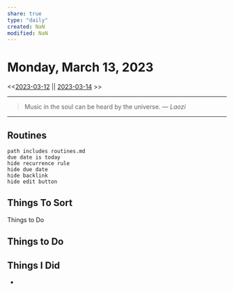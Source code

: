 ```yaml
---
share: true
type: "daily"
created: NaN 
modified: NaN
---
```

# Monday, March 13, 2023
<<[2023-03-12](./2023-03-12.md#) || [2023-03-14](./2023-03-14.md#) >>

---

> Music in the soul can be heard by the universe.
> — <cite>Laozi</cite>

---

## Routines
```tasks
path includes routines.md
due date is today
hide recurrence rule
hide due date
hide backlink
hide edit button
```

## Things To Sort
Things to Do



## Things to Do

## Things I Did
- 
